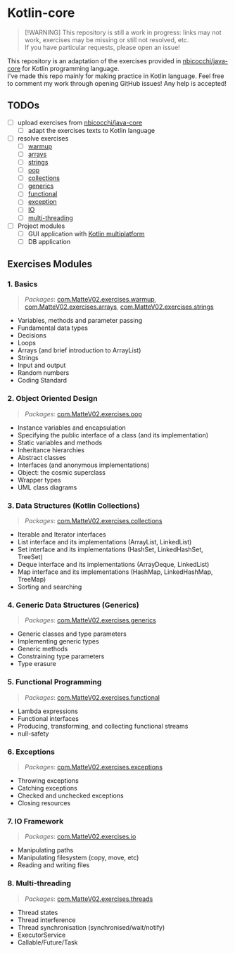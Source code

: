# Kotlin-core
> [!WARNING] This repository is still a work in progress: links may not work, exercises may be missing or still not resolved, etc.  
> If you have particular requests, please open an issue!

This repository is an adaptation of the exercises provided in [nbicocchi/java-core](https://github.com/nbicocchi/java-core/tree/main) for Kotlin programming language.  
I've made this repo mainly for making practice in Kotlin language. Feel free to comment my work through opening GitHub issues! Any help is accepted!

## TODOs
- [ ] upload exercises from [nbicocchi/java-core](https://github.com/nbicocchi/java-core/tree/main)
  - [ ] adapt the exercises texts to Kotlin language
- [ ] resolve exercises
  - [ ] [warmup](README.md#1-basics)
  - [ ] [arrays](README.md#1-basics)
  - [ ] [strings](README.md#1-basics)
  - [ ] [oop](README.md#2-object-oriented-design)
  - [ ] [collections](README.md#3-data-structures-kotlin-collections)
  - [ ] [generics](README.md#4-generic-data-structures-generics)
  - [ ] [functional](README.md#5-functional-programming)
  - [ ] [exception](README.md#6-exceptions)
  - [ ] [IO](README.md#7-io-framework)
  - [ ] [multi-threading](README.md#8-multi-threading)
- [ ] Project modules
  - [ ] GUI application with [Kotlin multiplatform](https://www.jetbrains.com/kotlin-multiplatform/)
  - [ ] DB application

## Exercises Modules
### 1. Basics
> _Packages_: [com.MatteV02.exercises.warmup](src/main/kotlin/com/MatteV02/exercises/warmup), [com.MatteV02.exercises.arrays](src/main/kotlin/com/MatteV02/exercises/arrays), [com.MatteV02.exercises.strings](src/main/kotlin/com/MatteV02/exercises/strings)
- Variables, methods and parameter passing
- Fundamental data types
- Decisions
- Loops
- Arrays (and brief introduction to ArrayList)
- Strings
- Input and output
- Random numbers
- Coding Standard

### 2. Object Oriented Design
> _Packages_: [com.MatteV02.exercises.oop](src/main/kotlin/com/MatteV02/exercises/oop)

* Instance variables and encapsulation
* Specifying the public interface of a class (and its implementation)
* Static variables and methods
* Inheritance hierarchies
* Abstract classes
* Interfaces (and anonymous implementations)
* Object: the cosmic superclass
* Wrapper types
* UML class diagrams 

### 3. Data Structures (Kotlin Collections)

> *Packages*: [com.MatteV02.exercises.collections](src/main/kotlin/com/MatteV02/exercises/collections)

* Iterable and Iterator interfaces
* List interface and its implementations (ArrayList, LinkedList)
* Set interface and its implementations (HashSet, LinkedHashSet, TreeSet)
* Deque interface and its implementations (ArrayDeque, LinkedList)
* Map interface and its implementations (HashMap, LinkedHashMap, TreeMap)
* Sorting and searching

### 4. Generic Data Structures (Generics)

> _Packages_: [com.MatteV02.exercises.generics](src/main/kotlin/com/MatteV02/exercises/generics)

* Generic classes and type parameters
* Implementing generic types
* Generic methods
* Constraining type parameters
* Type erasure

### 5. Functional Programming

> _Packages_: [com.MatteV02.exercises.functional](src/main/kotlin/com/MatteV02/exercises/functional)
* Lambda expressions
* Functional interfaces
* Producing, transforming, and collecting functional streams
* null-safety

### 6. Exceptions

> _Packages_: [com.MatteV02.exercises.exceptions](src/main/kotlin/com/MatteV02/exercises/exceptions)
* Throwing exceptions
* Catching exceptions
* Checked and unchecked exceptions
* Closing resources

### 7. IO Framework

> _Packages_: [com.MatteV02.exercises.io](src/main/kotlin/com/MatteV02/exercises/io)

* Manipulating paths
* Manipulating filesystem (copy, move, etc)
* Reading and writing files

### 8. Multi-threading

> _Packages_: [com.MatteV02.exercises.threads](src/main/kotlin/com/MatteV02/exercises/threads)

* Thread states
* Thread interference
* Thread synchronisation (synchronised/wait/notify)
* ExecutorService
* Callable/Future/Task